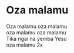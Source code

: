 # Oza malamu  

Oza malamu oza malamu  
oza malamu oza malamu  
Tika ngai na yemba Yesu  
oza malamu 2x  
